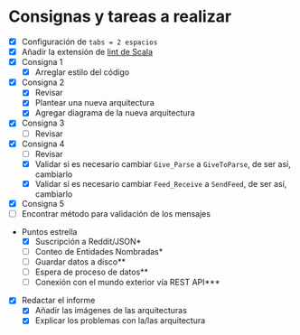 # Consignas y tareas a realizar

- [x] Configuración de `tabs = 2 espacios`
- [x] Añadir la extensión de [lint de Scala](https://marketplace.visualstudio.com/items?itemName=scalameta.metals)
- [x] Consigna 1
  - [x] Arreglar estilo del código
- [x] Consigna 2
    - [x] Revisar
    - [x] Plantear una nueva arquitectura
    - [x] Agregar diagrama de la nueva arquitectura
- [x] Consigna 3
  - [ ] Revisar
- [x] Consigna 4
  - [ ] Revisar
  - [x] Validar si es necesario cambiar `Give_Parse` a `GiveToParse`, de ser así, cambiarlo
  - [x] Validar si es necesario cambiar `Feed_Receive` a `SendFeed`, de ser así, cambiarlo
- [x] Consigna 5
- [ ] Encontrar método para validación de los mensajes
- Puntos estrella
    - [x] Suscripción a Reddit/JSON*
    - [ ] Conteo de Entidades Nombradas*
    - [ ] Guardar datos a disco**
    - [ ] Espera de proceso de datos**
    - [ ] Conexión con el mundo exterior vía REST API***
- [x] Redactar el informe
  - [x] Añadir las imágenes de las arquitecturas
  - [x] Explicar los problemas con la/las arquitectura
